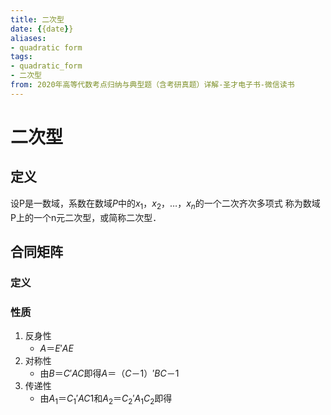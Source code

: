 ```yaml
---
title: 二次型
date: {{date}}
aliases: 
- quadratic form
tags: 
- quadratic_form
- 二次型
from: 2020年高等代数考点归纳与典型题（含考研真题）详解-圣才电子书-微信读书 
---
```


# 二次型
## 定义
设P是一数域，系数在数域$P$中的$x_{1}$，$x_{2}$，…，$x_{n}$的一个二次齐次多项式
称为数域P上的一个n元二次型，或简称二次型．
## 合同矩阵
### 定义
### 性质
1. 反身性
	-  $A＝E'AE$
2. 对称性
	- 由$B＝C'AC$即得$A＝（C－1）'BC－1$
3. 传递性
	- 由$A_{1}＝C_{1}'AC1$和$A_{2}＝C_{2}'A_{1}C_{2}$即得




